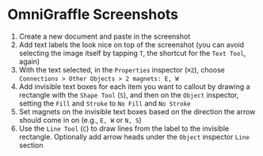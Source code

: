 # OmniGraffle Screenshots

1. Create a new document and paste in the screenshot
2. Add text labels the look nice on top of the screenshot (you can avoid selecting the image itself by tapping `T`, the shortcut for the `Text Tool`, again)
3. With the text selected, in the `Properties` inspector (`⌘2`), choose `Connections > Other Objects > 2 magnets: E, W`
4. Add invisible text boxes for each item you want to callout by drawing a rectangle with the `Shape Tool` (`S`), and then on the `Object` inspector, setting the `Fill` and `Stroke` to `No Fill` and `No Stroke`
5. Set magnets on the invisible text boxes based on the direction the arrow should come in on (e.g., `E, W` or `N, S`)
6. Use the `Line Tool` (`C`) to draw lines from the label to the invisible rectangle. Optionally add arrow heads under the `Object` inspector `Line` section